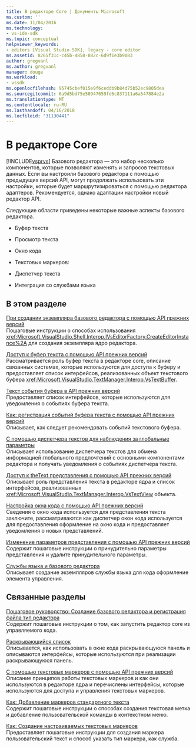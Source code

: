 ```yaml
---
title: В редакторе Core | Документы Microsoft
ms.custom: ''
ms.date: 11/04/2016
ms.technology:
- vs-ide-sdk
ms.topic: conceptual
helpviewer_keywords:
- editors [Visual Studio SDK], legacy - core editor
ms.assetid: 8265f31c-c45b-4858-882c-6d9f1e3b9083
author: gregvanl
ms.author: gregvanl
manager: douge
ms.workload:
- vssdk
ms.openlocfilehash: 95745cbef015e9f6ceddb9b84d75b52ec9805dea
ms.sourcegitcommit: 6a9d5bd75e50947659fd6c837111a6a547884e2a
ms.translationtype: MT
ms.contentlocale: ru-RU
ms.lasthandoff: 04/16/2018
ms.locfileid: "31130441"
---
```

# <a name="inside-the-core-editor"></a>В редакторе Core
[!INCLUDE[vsprvs](../code-quality/includes/vsprvs_md.md)] Базового редактора — это набор несколько компонентов, которые позволяют изменять и запросов текстовых данных. Если вы настроили базового редактора с помощью предыдущих версий API, могут продолжать использовать эти настройки, которые будет маршрутизироваться с помощью редактора адаптеров. Рекомендуется, однако адаптации настройки новый редактор API.  
  
 Следующие области приведены некоторые важные аспекты базового редактора.  
  
-   Буфер текста  
  
-   Просмотр текста  
  
-   Окно кода  
  
-   Текстовых маркеров:  
  
-   Диспетчер текста  
  
-   Интеграция со службами языка  
  
## <a name="in-this-section"></a>В этом разделе  
 [При создании экземпляра базового редактора с помощью API прежних версий](../extensibility/instantiating-the-core-editor-by-using-the-legacy-api.md)  
 Пошаговые инструкции о способах использования <xref:Microsoft.VisualStudio.Shell.Interop.IVsEditorFactory.CreateEditorInstance%2A> для создания экземпляра ядро редактора.  
  
 [Доступ к буфер текста с помощью API прежних версий](../extensibility/accessing-the-text-buffer-by-using-the-legacy-api.md)  
 Рассматривается роль буфер текста в редакторе core, описание связанных системах, которые используются для доступа к буферу и предоставляет список интерфейсов, реализованных объект текстового буфера <xref:Microsoft.VisualStudio.TextManager.Interop.VsTextBuffer>.  
  
 [Текст события буфера в API прежних версий](../extensibility/text-buffer-events-in-the-legacy-api.md)  
 Предоставляет список интерфейсов, которые используются для уведомления о событиях буфера текста.  
  
 [Как: регистрация событий буфера текста с помощью API прежних версий](../extensibility/how-to-register-for-text-buffer-events-with-the-legacy-api.md)  
 Описывает, как следует рекомендовать событий текстового буфера.  
  
 [С помощью диспетчера текстов для наблюдения за глобальные параметры](../extensibility/using-the-text-manager-to-monitor-global-settings.md)  
 Описывает использование диспетчера текстов для обмена информацией глобального предпочтений с основными компонентами редактора и получать уведомления о событиях диспетчера текста.  
  
 [Доступ к theText представления с помощью API прежних версий](../extensibility/accessing-thetext-view-by-using-the-legacy-api.md)  
 Описывает роль представления текста в редакторе ядра и список интерфейсов, реализованных <xref:Microsoft.VisualStudio.TextManager.Interop.VsTextView> объекта.  
  
 [Настройка окна кода с помощью API прежних версий](../extensibility/customizing-code-windows-by-using-the-legacy-api.md)  
 Сведения о окно кода используется для представления текста заключите, рассматриваются как диспетчер окон кода используется для предоставления оформление на окно кода и предоставляет уведомления о новых представлений.  
  
 [Изменение параметров представления с помощью API прежних версий](../extensibility/changing-view-settings-by-using-the-legacy-api.md)  
 Содержит пошаговые инструкции о принудительно параметры представления и удалите принудительного параметры.  
  
 [Службы языка и базового редактора](../extensibility/language-services-and-the-core-editor.md)  
 Описывает создание экземпляров службы языка для кода оформление элемента управления.  
  
## <a name="related-sections"></a>Связанные разделы  
 [Пошаговое руководство: Создание базового редактора и регистрация файла тип редактора](../extensibility/walkthrough-creating-a-core-editor-and-registering-an-editor-file-type.md)  
 Содержит пошаговые инструкции о том, как запустить редактор core из управляемого кода.  
  
 [Раскрывающийся список](../extensibility/drop-down-bar.md)  
 Описывается, как использовать в окне кода раскрывающуюся панель и описываются интерфейсы, которые используются при реализации раскрывающуюся панель.  
  
 [С помощью текстовых маркеров с помощью API прежних версий](../extensibility/using-text-markers-with-the-legacy-api.md)  
 Описание принципов работы текстовых маркеров и как они используются в редакторе ядра и перечислены интерфейсы, которые используются для доступа и управления текстовых маркеров.  
  
 [Как: Добавление маркеров стандартного текста](../extensibility/how-to-add-standard-text-markers.md)  
 Содержит пошаговые инструкции о способах создания текстовая метка и добавление пользовательской команды в контекстном меню.  
  
 [Как: Создание настраиваемых текстовых маркеров](../extensibility/how-to-create-custom-text-markers.md)  
 Предоставляет пошаговые инструкции для создания маркера пользовательский текст и способ указать тип маркера, как служба.